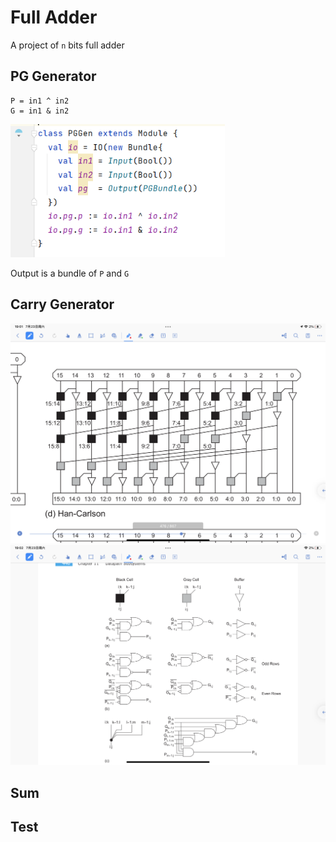 Full Adder
=======================

A project of `n` bits full adder

## PG Generator
````
P = in1 ^ in2
G = in1 & in2
````
![](.README_images/f8f1dcdd.png)

Output is a bundle of `P` and `G`
## Carry Generator
![](.README_images/c33fe989.png)
![](.README_images/6ea63fc5.png)
## Sum

## Test